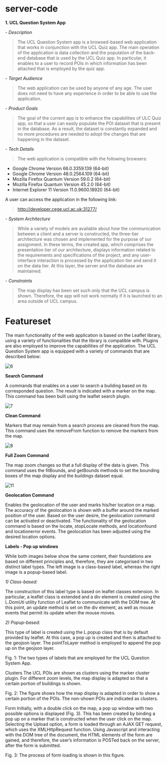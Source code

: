 # server-code


**1. UCL Question System App**

*- Description*

>The UCL Question System app is a browsed-based web application that works in conjunction with the UCL Quiz app. The main operation of the application is data collection and the population of the back-end database that is used by the UCL Quiz app. In particular, it enables to a user to record POIs in which information has been attached that is employed by the quiz app.

*- Target Audience*

>The web application can be used by anyone of any age. The user does not need to have any experience in order to be able to use the application.

*- Product Goals*

>The goal of the current app is to enhance the capabilities of ULC Quiz app, so that a user can easily populate the POI dataset that is present in the database. As a result, the dataset is constantly expanded and no more procedures are needed to adopt the changes that are happening in the dataset. 

*- Tech Details*

>The web application is compatible with the following browsers:
- Google Chrome Version 66.0.3359.139 (64-bit)
- Google Chrome Version 48.0.2564.109 (64-bit)
- Mozilla Firefox Quantum Version 59.0.2 (64-bit)
- Mozilla Firefox Quantum Version 45.2.0 (64-bit)
- Internet Explorer 11 Version 11.0.9600.18920 (64-bit) 

A user can access the application in the following link:

> http://developer.cege.ucl.ac.uk:31277/


*- System Architecture*

>While a variety of models are available about how the communication between a client and a server is constructed, the three-tier architecture was chosen and implemented for the purpose of our assignment. In these terms, the created app, which comprises the presentation tier of our architecture, displays information related to the requirements and specifications of the project, and any user-interface interaction is processed by the application tier and send it on the data tier. At this layer, the server and the database are maintained. 

*- Constraints*

>The map display has been set such only that the UCL campus is shown. Therefore, the app will not work normally if it is launched to an area outside of UCL campus. 

# Featureset

The main functionality of the web application is based on the Leaflet library, using a variety of functionalities that the library is compatible with. Plugins are also employed to improve the capabilities of the application.
The UCL Question System app is equipped with a variety of commands that are described below:

![6](https://user-images.githubusercontent.com/32243459/39720997-0093dec0-5236-11e8-8766-17d5ff685771.png)

**Search Command**

A commands that enables on a user to search a building based on its corresponded question. The result is indicated with a marker on the map.
This command has been built using the leaflet search plugin.

![7](https://user-images.githubusercontent.com/32243459/39721038-14e85ac2-5236-11e8-87f2-08bafbf76a76.png)

**Clean Command**

Markers that may remain from a search process are cleaned from the map. This command uses the removeFrom function to remove the markers from the map.

![8](https://user-images.githubusercontent.com/32243459/39721063-216de74e-5236-11e8-9538-67ac7d8b4b09.png)

**Full Zoom Command**

The map zoom changes so that a full display of the data is given. This command uses the fitBounds, and getBounds methods to set the bounding boxes of the map display and the buildings dataset equal.

![11](https://user-images.githubusercontent.com/32243459/39721157-6fceb170-5236-11e8-8edd-b4e404b5c744.png)

**Geolocation Command**

Enables the geolocation of the user and marks his/her location on a map. The accuracy of the geolocation is shown with a buffer around the marked position of the user. Based on the user desire, the geolocation command can be activated or deactivated.
The functionality of the geolocation command is based on the locate, stopLocate methods, and locationfound and locationerror events. The geolocation has been adjusted using the desired location options.

**Labels - Pop up windows**

While both images below show the same content, their foundations are based on  different principles and, therefore, they are categorised in two distinct label types. The left image is a class-based label, whereas the right image is a popup-based label.  

*1) Class-based:*

The construction of this label type is based on leaflet classes extension. In particular, a leaflet class is extended and a div element is created using the L.DomUti utility function of Leaflet to communicate with the DOM tree. At this point, an update method is set on the div element, as well as mouse events that permit its update when the mouse moves.

*2) Popup-based:*

This type of label is created using the L.popup class that is by default provided by leaflet. At this case, a pop up is created and then is attached to the geojson layer. The pointToLayer method is employed to append the pop up on the geojson layer.  









Fig. 1: The two types of labels that are employed for the UCL Question System App.

Clusters
The UCL POIs are shown as clusters using the marker cluster plugin. For different zoom levels, the map display is adapted so that a certain portion of buildings is shown.














Fig. 2: The figure shows how the map display is adapted in order to show a certain portion of the POIs. The non-shown POIs are indicated as clusters.

Form
Initially, with a double click on the map, a pop up window with two possible options is displayed (Fig. 3). This has been created by binding a pop up on a marker that is constructed when the user click on the map. Selecting the Upload option, a form is loaded through an AJAX GET request, which uses the XMLHttpRequest function. Using Javascript and interacting with the DOM tree of the document, the HTML elements of the form are gained, and therefore, the user’s information is POSTed back on the server, after the form is submitted.   


Fig. 3: The process of form loading is shown in this figure.
